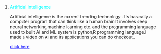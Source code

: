 <html>

   <head>
    
   <link rel="stylesheet" href="style.css"/>
     
   </head>
    <body>
    <ol>
        <li><a style="color: aqua">Artificial intelligence</a></li>
        <p> Artificial intelligence is the current trending technology . Its basically a computer program that can think like a human brain.It involves deep neural networking,machine learning etc..and the programming language used to built AI and ML system is python,R programming language.I made a video on AI and its applications you can do checkout..
        </p>
    <p><a href="https://www.youtube.com/watch?v=a9Ht8xuvXNc"target="_blank"style="color:blue;">click here</a></p>
        
        
        
        
   </ol>
    
    
    
    
    
    
    
  </body>




</html>
